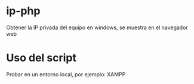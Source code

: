 # ip-php

Obtener la IP privada del equipo en windows, se muestra en el navegador web

# Uso del script

Probar en un entorno local, por ejemplo: XAMPP 
